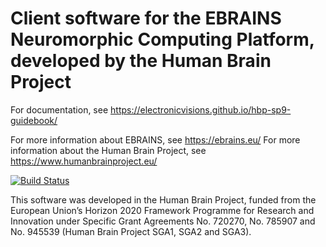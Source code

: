 # Client software for the EBRAINS Neuromorphic Computing Platform, developed by the Human Brain Project


For documentation, see https://electronicvisions.github.io/hbp-sp9-guidebook/

For more information about EBRAINS, see https://ebrains.eu/
For more information about the Human Brain Project, see https://www.humanbrainproject.eu/


[![Build Status](https://travis-ci.org/HumanBrainProject/hbp-neuromorphic-client.svg?branch=master)](https://travis-ci.org/HumanBrainProject/hbp-neuromorphic-client)

This software was developed in the Human Brain Project,
funded from the European Union’s Horizon 2020 Framework Programme for Research and Innovation
under Specific Grant Agreements No. 720270, No. 785907 and No. 945539 (Human Brain Project SGA1, SGA2 and SGA3).
